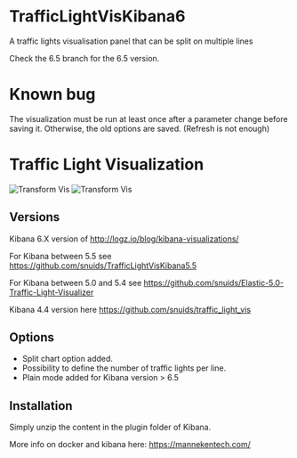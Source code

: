 # TrafficLightVisKibana6
A traffic lights visualisation panel that can be split on multiple lines

Check the 6.5 branch for the 6.5 version.

# Known bug

The visualization must be run at least once after a parameter change before saving it. Otherwise, the old options are saved. (Refresh is not enough)

# Traffic Light Visualization

![Transform Vis](https://raw.githubusercontent.com/snuids/TrafficLightVisKibana6/master/pictures/TrafficLights6a.jpg)
![Transform Vis](https://raw.githubusercontent.com/snuids/TrafficLightVisKibana6/master/pictures/TrafficLights6b.jpg)

## Versions
Kibana 6.X version of http://logz.io/blog/kibana-visualizations/

For Kibana between 5.5 see https://github.com/snuids/TrafficLightVisKibana5.5

For Kibana between 5.0 and 5.4 see https://github.com/snuids/Elastic-5.0-Traffic-Light-Visualizer 

Kibana 4.4 version here https://github.com/snuids/traffic_light_vis


## Options
* Split chart option added. 
* Possibility to define the number of traffic lights per line.
* Plain mode added for Kibana version > 6.5

## Installation
Simply unzip the content in the plugin folder of Kibana.

More info on docker and kibana here: https://mannekentech.com/

